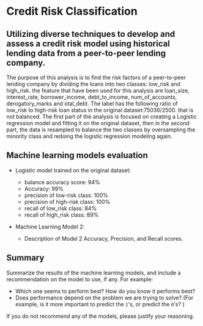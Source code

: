 # Credit Risk Classification
## Utilizing diverse techniques to develop and assess a credit risk model using historical lending data from a peer-to-peer lending company.

The purpose of this analysis is to find the risk factors of a peer-to-peer lending company by dividing the loans into two classes: low_risk and high_risk.
the feature that have been used for this analysis are loan_size, interest_rate, borrower_income, debt_to_income, num_of_accounts, derogatory_marks and otal_debt.
The label  has the following ratio of low_risk to high-risk loan status in the original dataset:75036/2500. that is not balanced.
The first part of the analysis is focused on creating a Logistic regression model and fitting it on the original dataset, then in the second part, the data is resampled to balance the two classes by oversampling the minority class and redoing the logistic regression modeling again. 

## Machine learning models evaluation

* Logistic model trained on the original dataset:
  * balance accuracy score: 94%
  * Accuracy: 99%
  * precision of low-risk class: 100%
  * precision of high-risk class: 100%
  * recall of low_risk class: 84%
  * recall of high_risk class: 89%



* Machine Learning Model 2:
  * Description of Model 2 Accuracy, Precision, and Recall scores.

## Summary

Summarize the results of the machine learning models, and include a recommendation on the model to use, if any. For example:
* Which one seems to perform best? How do you know it performs best?
* Does performance depend on the problem we are trying to solve? (For example, is it more important to predict the `1`'s, or predict the `0`'s? )

If you do not recommend any of the models, please justify your reasoning.

